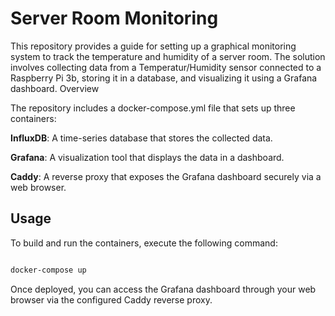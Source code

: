# Server Room Monitoring

This repository provides a guide for setting up a graphical monitoring system to track the temperature and humidity of a server room. The solution involves collecting data from a Temperatur/Humidity sensor connected to a Raspberry Pi 3b, storing it in a database, and visualizing it using a Grafana dashboard.
Overview

The repository includes a docker-compose.yml file that sets up three containers:

**InfluxDB**: A time-series database that stores the collected data.

**Grafana**: A visualization tool that displays the data in a dashboard.

**Caddy**: A reverse proxy that exposes the Grafana dashboard securely via a web browser.


## Usage

To build and run the containers, execute the following command:
```bash

docker-compose up
```

Once deployed, you can access the Grafana dashboard through your web browser via the configured Caddy reverse proxy.
